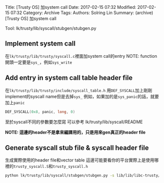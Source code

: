 Title: [Trusty OS] 加system call
Date: 2017-02-15 07:32
Modified: 2017-02-15 07:32
Category: Archive
Tags: 
Authors: Solring Lin
Summary: (archive) [Trusty OS] 加system call


Tool: lk/trusty/lib/syscall/stubgen/stubgen.py

## Implement system call
在```lk/trusty/lib/trusty/syscall.c```裡面加system call的entry
NOTE: function開頭一定要是```sys_```，例如```sys_write```

## Add entry in system call table header file
在```lk/trusty/lib/trusty/include/syscall_table.h```
用```DEF_SYSCALL```加上剛剛implement的syscall name但是去掉```sys_```
例如，如果加的是```sys_panic```的話，就要加上```panic```
``` c
DEF_SYSCALL(0x8, panic, long, 0)  
```
至於syscall不同的參數要怎麼寫
可以參考 lk/trusty/lib/syscall/README

**NOTE: 這邊的header不是拿來編譯用的，只是用來gen真正的header file**

## Generate syscall stub file & syscall header file
生成實際使用的header file和vector table
這邊可能要看你的平台實際上是使用哪裡的```trusty_syscall.S```和```trusty_syscall.h```
``` sh
python lk/trusty/lib/syscall/stubgen/stubgen.py -s lib/lib/libc-trusty/arch/arm/trusty_syscall.S -d lib/include/trusty_syscalls.h lk/trusty/lib/trusty/include/syscall_table.h
```